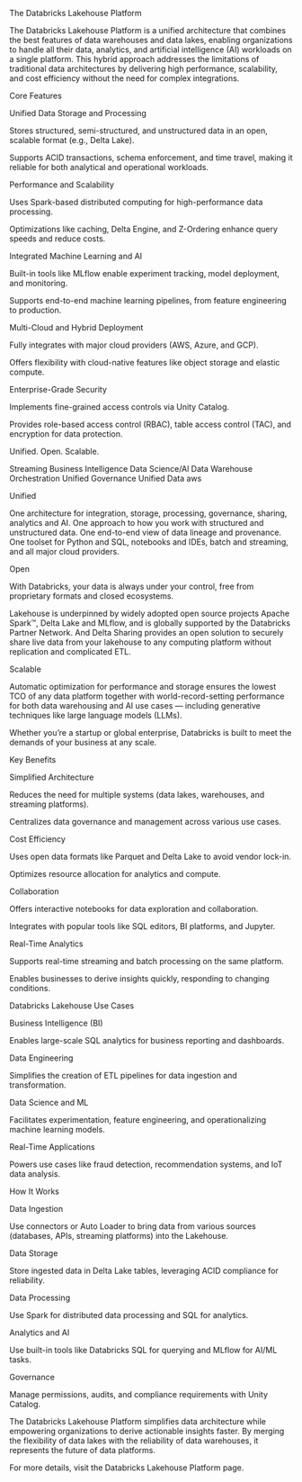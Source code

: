 The Databricks Lakehouse Platform 

The Databricks Lakehouse Platform is a unified architecture that combines the best features of data warehouses and data lakes, enabling organizations to handle all their data, analytics, and artificial intelligence (AI) workloads on a single platform. This hybrid approach addresses the limitations of traditional data architectures by delivering high performance, scalability, and cost efficiency without the need for complex integrations. 

 

 

Core Features 

Unified Data Storage and Processing 

Stores structured, semi-structured, and unstructured data in an open, scalable format (e.g., Delta Lake). 

Supports ACID transactions, schema enforcement, and time travel, making it reliable for both analytical and operational workloads. 

Performance and Scalability 

Uses Spark-based distributed computing for high-performance data processing. 

Optimizations like caching, Delta Engine, and Z-Ordering enhance query speeds and reduce costs. 

Integrated Machine Learning and AI 

Built-in tools like MLflow enable experiment tracking, model deployment, and monitoring. 

Supports end-to-end machine learning pipelines, from feature engineering to production. 

Multi-Cloud and Hybrid Deployment 

Fully integrates with major cloud providers (AWS, Azure, and GCP). 

Offers flexibility with cloud-native features like object storage and elastic compute. 

Enterprise-Grade Security 

Implements fine-grained access controls via Unity Catalog. 

Provides role-based access control (RBAC), table access control (TAC), and encryption for data protection. 

 

Unified. Open. Scalable. 

 

Streaming 
Business 
Intelligence 
Data 
Science/Al 
Data 
Warehouse 
Orchestration 
Unified 
Governance 
Unified Data 
aws 
 

 

Unified 

One architecture for integration, storage, processing, governance, sharing, analytics and AI. One approach to how you work with structured and unstructured data. One end-to-end view of data lineage and provenance. One toolset for Python and SQL, notebooks and IDEs, batch and streaming, and all major cloud providers. 

 

Open 

With Databricks, your data is always under your control, free from proprietary formats and closed ecosystems. 

Lakehouse is underpinned by widely adopted open source projects Apache Spark™, Delta Lake and MLflow, and is globally supported by the Databricks Partner Network. And Delta Sharing provides an open solution to securely share live data from your lakehouse to any computing platform without replication and complicated ETL.  

Scalable 

Automatic optimization for performance and storage ensures the lowest TCO of any data platform together with world-record-setting performance for both data warehousing and AI use cases — including generative techniques like large language models (LLMs). 

Whether you’re a startup or global enterprise, Databricks is built to meet the demands of your business at any scale. 

 

 

 

Key Benefits 

Simplified Architecture 

Reduces the need for multiple systems (data lakes, warehouses, and streaming platforms). 

Centralizes data governance and management across various use cases. 

Cost Efficiency 

Uses open data formats like Parquet and Delta Lake to avoid vendor lock-in. 

Optimizes resource allocation for analytics and compute. 

Collaboration 

Offers interactive notebooks for data exploration and collaboration. 

Integrates with popular tools like SQL editors, BI platforms, and Jupyter. 

Real-Time Analytics 

Supports real-time streaming and batch processing on the same platform. 

Enables businesses to derive insights quickly, responding to changing conditions. 

 

 

Databricks Lakehouse Use Cases 

Business Intelligence (BI) 

Enables large-scale SQL analytics for business reporting and dashboards. 

Data Engineering 

Simplifies the creation of ETL pipelines for data ingestion and transformation. 

Data Science and ML 

Facilitates experimentation, feature engineering, and operationalizing machine learning models. 

Real-Time Applications 

Powers use cases like fraud detection, recommendation systems, and IoT data analysis. 

 

 

How It Works 

Data Ingestion 

Use connectors or Auto Loader to bring data from various sources (databases, APIs, streaming platforms) into the Lakehouse. 

Data Storage 

Store ingested data in Delta Lake tables, leveraging ACID compliance for reliability. 

Data Processing 

Use Spark for distributed data processing and SQL for analytics. 

Analytics and AI 

Use built-in tools like Databricks SQL for querying and MLflow for AI/ML tasks. 

Governance 

Manage permissions, audits, and compliance requirements with Unity Catalog. 

 

 

The Databricks Lakehouse Platform simplifies data architecture while empowering organizations to derive actionable insights faster. By merging the flexibility of data lakes with the reliability of data warehouses, it represents the future of data platforms. 

For more details, visit the Databricks Lakehouse Platform page. 

 